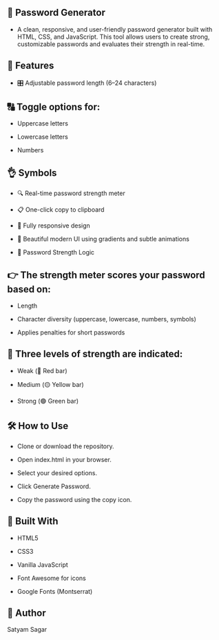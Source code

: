 ## 🔐 Password Generator

- A clean, responsive, and user-friendly password generator built with HTML, CSS, and JavaScript. This tool allows users to create strong, customizable passwords and evaluates their strength in real-time.

## 🚀 Features

- 🎛 Adjustable password length (6–24 characters)

## 🔠 Toggle options for:

- Uppercase letters

- Lowercase letters

- Numbers

## 👌 Symbols

- 🔍 Real-time password strength meter

- 📋 One-click copy to clipboard

- 📱 Fully responsive design

- 🌈 Beautiful modern UI using gradients and subtle animations

- 🧪 Password Strength Logic

## 👉 The strength meter scores your password based on:

- Length

- Character diversity (uppercase, lowercase, numbers, symbols)

- Applies penalties for short passwords

## 💪 Three levels of strength are indicated:

- Weak (🔴 Red bar)

- Medium (🟡 Yellow bar)

- Strong (🟢 Green bar)

## 🛠 How to Use

- Clone or download the repository.

- Open index.html in your browser.

- Select your desired options.

- Click Generate Password.

- Copy the password using the copy icon.

## 🧱 Built With

- HTML5

- CSS3

- Vanilla JavaScript

- Font Awesome for icons

- Google Fonts (Montserrat)

## 📌 Author

Satyam Sagar
